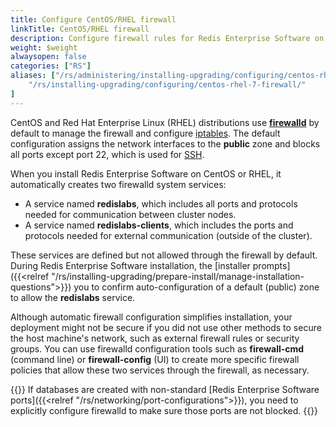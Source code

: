 ```yaml
---
title: Configure CentOS/RHEL firewall
linkTitle: CentOS/RHEL firewall
description: Configure firewall rules for Redis Enterprise Software on CentOS or Red Hat Enterprise Linux (RHEL).
weight: $weight
alwaysopen: false
categories: ["RS"]
aliases: ["/rs/administering/installing-upgrading/configuring/centos-rhel-7-firewall/",
    "/rs/installing-upgrading/configuring/centos-rhel-7-firewall/"
]
---
```

CentOS and Red Hat Enterprise Linux (RHEL) distributions use [**firewalld**](https://firewalld.org/) by default to manage the firewall and configure [iptables](https://en.wikipedia.org/wiki/Iptables).
The default configuration assigns the network interfaces to the **public** zone and blocks all ports except port 22, which is used for [SSH](https://en.wikipedia.org/wiki/Secure_Shell).

When you install Redis Enterprise Software on CentOS or RHEL, it automatically creates two firewalld system services:

- A service named **redislabs**, which includes all ports and protocols needed for communication between cluster nodes.
- A service named **redislabs-clients**, which includes the ports and protocols needed for external communication (outside of the cluster).

These services are defined but not allowed through the firewall by default.
During Redis Enterprise Software installation, the [installer prompts]({{<relref "/rs/installing-upgrading/prepare-install/manage-installation-questions">}}) you to confirm auto-configuration of a default (public) zone
to allow the **redislabs** service.

Although automatic firewall configuration simplifies installation, your deployment might not be secure if you did not use other methods to secure the host machine's network, such as external firewall rules or security groups.
You can use firewalld configuration tools such as **firewall-cmd** (command line) or **firewall-config** (UI)
to create more specific firewall policies that allow these two services through the firewall, as necessary.

{{<note>}}
If databases are created with non-standard [Redis Enterprise Software ports]({{<relref "/rs/networking/port-configurations">}}),
you need to explicitly configure firewalld to make sure those ports are not blocked.
{{</note>}}
